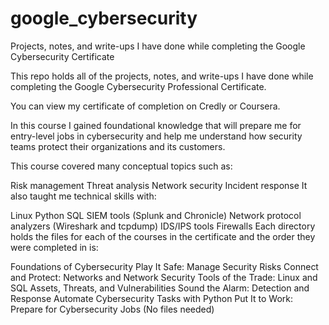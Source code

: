 # google_cybersecurity
Projects, notes, and write-ups I have done while completing the Google Cybersecurity Certificate 

This repo holds all of the projects, notes, and write-ups I have done while completing the Google Cybersecurity Professional Certificate.

You can view my certificate of completion on Credly or Coursera.

In this course I gained foundational knowledge that will prepare me for entry-level jobs in cybersecurity and help me understand how security teams protect their organizations and its customers.

This course covered many conceptual topics such as:

Risk management
Threat analysis
Network security
Incident response
It also taught me technical skills with:

Linux
Python
SQL
SIEM tools (Splunk and Chronicle)
Network protocol analyzers (Wireshark and tcpdump)
IDS/IPS tools
Firewalls
Each directory holds the files for each of the courses in the certificate and the order they were completed in is:

Foundations of Cybersecurity
Play It Safe: Manage Security Risks
Connect and Protect: Networks and Network Security
Tools of the Trade: Linux and SQL
Assets, Threats, and Vulnerabilities
Sound the Alarm: Detection and Response
Automate Cybersecurity Tasks with Python
Put It to Work: Prepare for Cybersecurity Jobs (No files needed)
